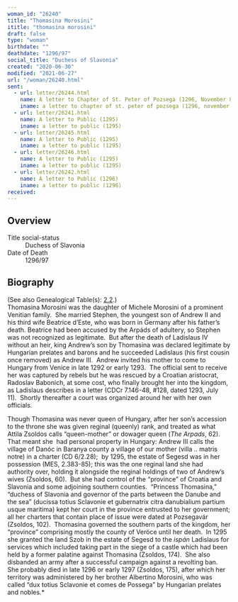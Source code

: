 ```yaml
---
woman_id: "26240"
title: "Thomasina Morosini"
ititle: "thomasina morosini"
draft: false
type: "woman"
birthdate: ""
deathdate: "1296/97"
social_title: "Duchess of Slavonia"
created: "2020-06-30"
modified: "2021-06-27"
url: "/woman/26240.html"
sent:
  - url: letter/26244.html
    name: A letter to Chapter of St. Peter of Pozsega (1296, November 8)
    iname: a letter to chapter of st. peter of pozsega (1296, november 8)
  - url: letter/26241.html
    name: A letter to Public (1295)
    iname: a letter to public (1295)
  - url: letter/26245.html
    name: A letter to Public (1295)
    iname: a letter to public (1295)
  - url: letter/26246.html
    name: A letter to Public (1295)
    iname: a letter to public (1295)
  - url: letter/26242.html
    name: A letter to Public (1296)
    iname: a letter to public (1296)
received:
---
```

<h2 class="mt-4">Overview</h2><dt>Title social-status</dt><dd>Duchess of Slavonia</dd><dt>Date of Death</dt><dd>1296/97</dd><h2 class="mt-4">Biography</h2><p>(See also Genealogical Table(s): <a href="/content/genealogy-mieszko#n">2.2</a>.)<br>Thomasina Morosini was the daughter of Michele Morosini of a prominent Venitian family.&nbsp; She married Stephen, the youngest son of Andrew II and his third wife Beatrice d’Este, who was born in Germany after his father’s death. Beatrice had been accused by the Arpáds of adultery, so Stephen was not recognized as legitimate.&nbsp; But after the death of Ladislaus IV without an heir, king Andrew’s son by Thomasina was declared legitimate by Hungarian prelates and barons and he succeeded Ladislaus (his first cousin once removed) as Andrew III.&nbsp; Andrew invited his mother to come to Hungary from Venice in late 1292 or early 1293.&nbsp; The official sent to receive her was captured by rebels but he was rescued by a Croatian aristocrat, Radoslav Babonich, at some cost, who finally brought her into the kingdom, as Ladislaus describes in a letter (CDCr 7.146-48, #128, dated 1293, July 11).&nbsp; Shortly thereafter a court was organized around her with her own officials.&nbsp;</p><p>Though Thomasina was never queen of Hungary, after her son’s accession to the throne she was given reginal (queenly) rank, and treated as what Attila Zsoldos calls “queen-mother” or dowager queen (<i>The Arpads</i>, 62).&nbsp; That meant she &nbsp;had personal property in Hungary: Andrew III calls the village of Danóc in Baranya county a village of our mother (villa .. matris notre) in a charter (CD 6/2.28); &nbsp;by 1295, the estate of Segesd was in her possession (MES, 2.383-85); this was the one reginal land she had authority over, holding it alongside the reginal holdings of two of Andrew’s wives (Zsoldos, 60).&nbsp; But she had control of the “province” of Croatia and Slavonia and some adjoining southern counties. &nbsp;“Princess Thomasina,” “duchess of Slavonia and governor of the parts between the Danube and the sea” (ducissa totius Sclavonie et gubernatrix citra danubialium partium usque maritima) kept her court in the province entrusted to her government; all her charters that contain place of issue were dated at Pozsegavár (Zsoldos, 102).&nbsp; Thomasina governed the southern parts of the kingdom, her “province” comprising mostly the county of Veröce until her death.&nbsp; In 1295 she granted the land Szob in the estate of Segesd to the <i>ispán </i>Ladislaus for services which included taking part in the siege of a castle which had been held by a former palatine against Thomasina (Zsoldos, 174).&nbsp; She also disbanded an army after a successful campaign against a revolting ban.&nbsp; She probably died in late 1296 or early 1297 (Zsoldos, 175), after which her territory was administered by her brother Albertino Morosini, who was called “dux totius Sclavonie et comes de Possega” by Hungarian prelates and nobles.*</p><p>&nbsp;</p>